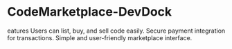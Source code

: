 # CodeMarketplace-DevDock


eatures
Users can list, buy, and sell code easily.
Secure payment integration for transactions.
Simple and user-friendly marketplace interface.
